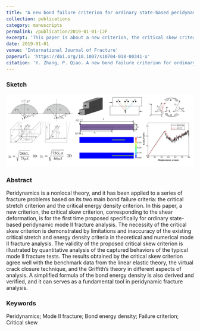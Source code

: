 ```yaml
---
title: "A new bond failure criterion for ordinary state-based peridynamic mode II fracture analysis"
collection: publications
category: manuscripts
permalink: /publication/2019-01-01-IJF
excerpt: 'This paper is about a new criterion, the critical skew criterion, corresponding to the shear deformation, for ordinary state-based peridynamic mode II fracture analysis.'
date: 2019-01-01
venue: 'International Journal of Fracture'
paperurl: 'https://doi.org/10.1007/s10704-018-00341-x'
citation: 'Y. Zhang, P. Qiao. A new bond failure criterion for ordinary state-based peridynamic mode II fracture analysis. Int. J. Fract. 2019, 215, 105.'
---
```

### Sketch
<p align="center">
  <img src="/images/2019-01-01-IJF-p2.png">
</p>
<!--<center>Peridynamic critical skew criterion and its application</center>-->

### Abstract
Peridynamics is a nonlocal theory, and it has been applied to a series of fracture problems based on its two main bond failure criteria: the critical stretch criterion and the critical energy density criterion. In this paper, a new criterion, the critical skew criterion, corresponding to the shear deformation, is for the first time proposed specifically for ordinary state-based peridynamic mode II fracture analysis. The necessity of the critical skew criterion is demonstrated by limitations and inaccuracy of the existing critical stretch and energy density criteria in theoretical and numerical mode II fracture analysis. The validity of the proposed critical skew criterion is illustrated by quantitative analysis of the captured behaviors of the typical mode II fracture tests. The results obtained by the critical skew criterion agree well with the benchmark data from the linear elastic theory, the virtual crack closure technique, and the Griffith’s theory in different aspects of analysis. A simplified formula of the bond energy density is also derived and verified, and it can serves as a fundamental tool in peridynamic fracture analysis.

### Keywords
Peridynamics; Mode II fracture; Bond energy density; Failure criterion; Critical skew
